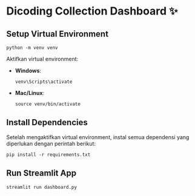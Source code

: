 # Dicoding Collection Dashboard ✨

## Setup Virtual Environment
```
python -m venv venv
```

Aktifkan virtual environment:
- **Windows**:
  ```
  venv\Scripts\activate
  ```
- **Mac/Linux**:
  ```
  source venv/bin/activate
  ```

## Install Dependencies
Setelah mengaktifkan virtual environment, instal semua dependensi yang diperlukan dengan perintah berikut:

```
pip install -r requirements.txt
```

## Run Streamlit App
```
streamlit run dashboard.py
```

